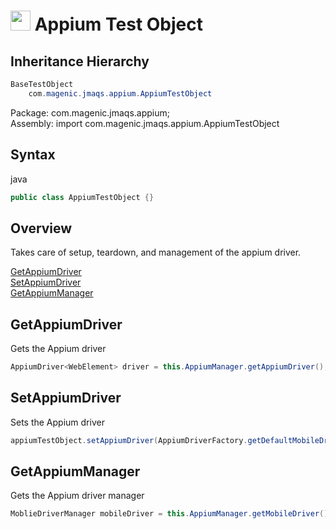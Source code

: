 # <img src="resources/jmaqslogo.jpg" height="32" width="32"> Appium Test Object

## Inheritance Hierarchy
```java
BaseTestObject
    com.magenic.jmaqs.appium.AppiumTestObject
```
Package: com.magenic.jmaqs.appium;  
Assembly: import com.magenic.jmaqs.appium.AppiumTestObject

## Syntax
java
```java
public class AppiumTestObject {}
```

## Overview
Takes care of setup, teardown, and management of the appium driver.

[GetAppiumDriver](#GetAppiumDriver)  
[SetAppiumDriver](#SetAppiumDriver)  
[GetAppiumManager](#GetAppiumManager)     

## GetAppiumDriver
Gets the Appium driver
```java
AppiumDriver<WebElement> driver = this.AppiumManager.getAppiumDriver();
```

## SetAppiumDriver
Sets the Appium driver
```java
appiumTestObject.setAppiumDriver(AppiumDriverFactory.getDefaultMobileDriver());
```

## GetAppiumManager
Gets the Appium driver manager
```java
MoblieDriverManager mobileDriver = this.AppiumManager.getMobileDriver();
```